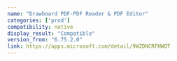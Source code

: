 ```yaml
---
name: "Drawboard PDF-PDF Reader & PDF Editor"
categories: ['prod']
compatibility: native
display_result: "Compatible"
version_from: "6.75.2.0"
link: https://apps.microsoft.com/detail/9WZDNCRFHWQT
---
```

